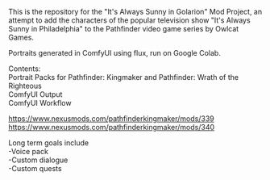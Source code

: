 This is the repository for the "It's Always Sunny in Golarion" Mod Project, an attempt to add the characters of the popular television show "It's Always Sunny in Philadelphia" to the Pathfinder video game series by Owlcat Games.

Portraits generated in ComfyUI using flux, run on Google Colab.

Contents:<br/>
Portrait Packs for Pathfinder: Kingmaker and Pathfinder: Wrath of the Righteous<br/>
ComfyUI Output<br/>
ComfyUI Workflow

https://www.nexusmods.com/pathfinderkingmaker/mods/339 <br/>
https://www.nexusmods.com/pathfinderkingmaker/mods/340

Long term goals include<br/>
-Voice pack<br/>
-Custom dialogue<br/>
-Custom quests
